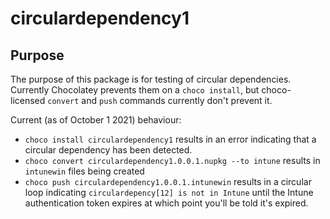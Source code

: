 # circulardependency1

## Purpose

The purpose of this package is for testing of circular dependencies. Currently Chocolatey prevents them on a `choco install`, but choco-licensed `convert` and `push` commands currently don't prevent it.

Current (as of October 1 2021) behaviour:

* `choco install circulardependency1` results in an error indicating that a circular dependency has been detected.
* `choco convert circulardependency1.0.0.1.nupkg --to intune` results in `intunewin` files being created
* `choco push circulardependency1.0.0.1.intunewin` results in a circular loop indicating `circulardepency[12] is not in Intune` until the Intune authentication token expires at which point you'll be told it's expired.
